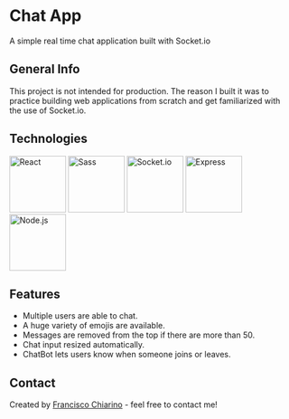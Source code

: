 # Chat App
A simple real time chat application built with Socket.io

## General Info

This project is not intended for production. 
The reason I built it was to practice building web applications from scratch and get familiarized with the use of Socket.io.

## Technologies

<img title="React" src="https://ih1.redbubble.net/image.32576156.9850/sticker,375x360.png" width="100" /> <img title="Sass" src="https://vanseodesign.com/blog/wp-content/uploads/2015/09/sass-logo-2.png" width="100" />
<img title="Socket.io" src="https://seeklogo.com/images/S/socketio-logo-B8A7F486CD-seeklogo.com.png" width="100" />
<img title="Express" src="https://uploads.toptal.io/blog/category/logo/25/express_js.png" width="100" />
<img title="Node.js" src="https://ih1.redbubble.net/image.109336634.1604/flat,550x550,075,f.u1.jpg" width="100" />

## Features

- Multiple users are able to chat.
- A huge variety of emojis are available.
- Messages are removed from the top if there are more than 50.
- Chat input resized automatically.
- ChatBot lets users know when someone joins or leaves.

## Contact
Created by [Francisco Chiarino](https://franciscochiarino.com) - feel free to contact me!

